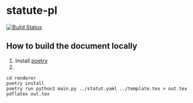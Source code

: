 # statute-pl
[![Build Status](https://travis-ci.com/riichi/statute-pl.svg?branch=master)](https://travis-ci.com/riichi/statute-pl)

## How to build the document locally

1. Install [poetry](https://python-poetry.org/)
2.
```shell
cd renderer
poetry install
poetry run python3 main.py ../statut.yaml ../template.tex > out.tex
pdflatex out.tex
```